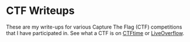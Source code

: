 # CTF Writeups

These are my write-ups for various Capture The Flag (CTF) competitions that I have participated in. See what a CTF is on [CTFtime](https://ctftime.org/ctf-wtf/) or [LiveOverflow](https://www.youtube.com/watch?v=8ev9ZX9J45A).
